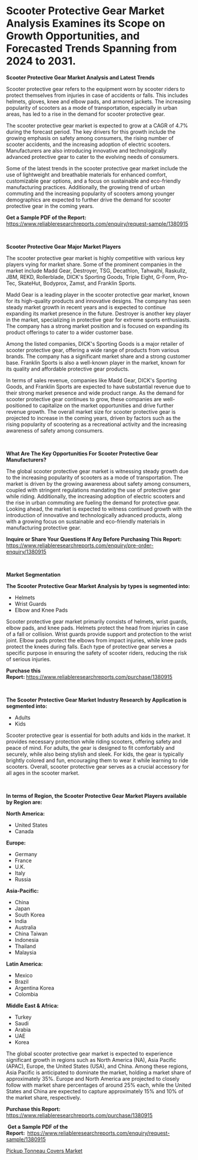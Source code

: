 <p><h1>Scooter Protective Gear Market Analysis Examines its Scope on Growth Opportunities, and Forecasted Trends Spanning from 2024 to 2031.</h1></p><p><strong>Scooter Protective Gear Market Analysis and Latest Trends</strong></p>
<p><p>Scooter protective gear refers to the equipment worn by scooter riders to protect themselves from injuries in case of accidents or falls. This includes helmets, gloves, knee and elbow pads, and armored jackets. The increasing popularity of scooters as a mode of transportation, especially in urban areas, has led to a rise in the demand for scooter protective gear.</p><p>The scooter protective gear market is expected to grow at a CAGR of 4.7% during the forecast period. The key drivers for this growth include the growing emphasis on safety among consumers, the rising number of scooter accidents, and the increasing adoption of electric scooters. Manufacturers are also introducing innovative and technologically advanced protective gear to cater to the evolving needs of consumers. </p><p>Some of the latest trends in the scooter protective gear market include the use of lightweight and breathable materials for enhanced comfort, customizable gear options, and a focus on sustainable and eco-friendly manufacturing practices. Additionally, the growing trend of urban commuting and the increasing popularity of scooters among younger demographics are expected to further drive the demand for scooter protective gear in the coming years.</p></p>
<p><strong>Get a Sample PDF of the Report:&nbsp;</strong> <a href="https://www.reliableresearchreports.com/enquiry/request-sample/1380915">https://www.reliableresearchreports.com/enquiry/request-sample/1380915</a></p>
<p>&nbsp;</p>
<p><strong>Scooter Protective Gear Major Market Players</strong></p>
<p><p>The scooter protective gear market is highly competitive with various key players vying for market share. Some of the prominent companies in the market include Madd Gear, Destroyer, TSG, Decathlon, Tahwalhi, Raskullz, JBM, REKD, Rollerblade, DICK's Sporting Goods, Triple Eight, G-Form, Pro-Tec, SkateHut, Bodyprox, Zamst, and Franklin Sports.</p><p>Madd Gear is a leading player in the scooter protective gear market, known for its high-quality products and innovative designs. The company has seen steady market growth in recent years and is expected to continue expanding its market presence in the future. Destroyer is another key player in the market, specializing in protective gear for extreme sports enthusiasts. The company has a strong market position and is focused on expanding its product offerings to cater to a wider customer base.</p><p>Among the listed companies, DICK's Sporting Goods is a major retailer of scooter protective gear, offering a wide range of products from various brands. The company has a significant market share and a strong customer base. Franklin Sports is also a well-known player in the market, known for its quality and affordable protective gear products.</p><p>In terms of sales revenue, companies like Madd Gear, DICK's Sporting Goods, and Franklin Sports are expected to have substantial revenue due to their strong market presence and wide product range. As the demand for scooter protective gear continues to grow, these companies are well-positioned to capitalize on the market opportunities and drive further revenue growth. The overall market size for scooter protective gear is projected to increase in the coming years, driven by factors such as the rising popularity of scootering as a recreational activity and the increasing awareness of safety among consumers.</p></p>
<p>&nbsp;</p>
<p><strong>What Are The Key Opportunities For Scooter Protective Gear Manufacturers?</strong></p>
<p><p>The global scooter protective gear market is witnessing steady growth due to the increasing popularity of scooters as a mode of transportation. The market is driven by the growing awareness about safety among consumers, coupled with stringent regulations mandating the use of protective gear while riding. Additionally, the increasing adoption of electric scooters and the rise in urban commuting are fueling the demand for protective gear. Looking ahead, the market is expected to witness continued growth with the introduction of innovative and technologically advanced products, along with a growing focus on sustainable and eco-friendly materials in manufacturing protective gear.</p></p>
<p><strong>Inquire or Share Your Questions If Any Before Purchasing This Report:</strong> <a href="https://www.reliableresearchreports.com/enquiry/pre-order-enquiry/1380915">https://www.reliableresearchreports.com/enquiry/pre-order-enquiry/1380915</a></p>
<p>&nbsp;</p>
<p><strong>Market Segmentation</strong></p>
<p><strong>The Scooter Protective Gear Market Analysis by types is segmented into:</strong></p>
<p><ul><li>Helmets</li><li>Wrist Guards</li><li>Elbow and Knee Pads</li></ul></p>
<p><p>Scooter protective gear market primarily consists of helmets, wrist guards, elbow pads, and knee pads. Helmets protect the head from injuries in case of a fall or collision. Wrist guards provide support and protection to the wrist joint. Elbow pads protect the elbows from impact injuries, while knee pads protect the knees during falls. Each type of protective gear serves a specific purpose in ensuring the safety of scooter riders, reducing the risk of serious injuries.</p></p>
<p><strong>Purchase this Report:&nbsp;</strong><a href="https://www.reliableresearchreports.com/purchase/1380915">https://www.reliableresearchreports.com/purchase/1380915</a></p>
<p>&nbsp;</p>
<p><strong>The Scooter Protective Gear Market Industry Research by Application is segmented into:</strong></p>
<p><ul><li>Adults</li><li>Kids</li></ul></p>
<p><p>Scooter protective gear is essential for both adults and kids in the market. It provides necessary protection while riding scooters, offering safety and peace of mind. For adults, the gear is designed to fit comfortably and securely, while also being stylish and sleek. For kids, the gear is typically brightly colored and fun, encouraging them to wear it while learning to ride scooters. Overall, scooter protective gear serves as a crucial accessory for all ages in the scooter market.</p></p>
<p>&nbsp;</p>
<p><strong>In terms of Region, the Scooter Protective Gear Market Players available by Region are:</strong></p>
<p>
    <p> <strong> North America: </strong>
        <ul>
            <li>United States</li>
            <li>Canada</li>
        </ul>
        </p> 
    <p> <strong> Europe: </strong>
        <ul>
            <li>Germany</li>
            <li>France</li>
            <li>U.K.</li>
            <li>Italy</li>
            <li>Russia</li>
        </ul>
        </p> 
    <p> <strong> Asia-Pacific: </strong>
        <ul>
            <li>China</li>
            <li>Japan</li>
            <li>South Korea</li>
            <li>India</li>
            <li>Australia</li>
            <li>China Taiwan</li>
            <li>Indonesia</li>
            <li>Thailand</li>
            <li>Malaysia</li>
        </ul>
        </p> 
    <p> <strong> Latin America: </strong>
        <ul>
            <li>Mexico</li>
            <li>Brazil</li>
            <li>Argentina Korea</li>
            <li>Colombia</li>
        </ul>
        </p> 
    <p> <strong> Middle East & Africa: </strong>
        <ul>
            <li>Turkey</li>
            <li>Saudi</li>
            <li>Arabia</li>
            <li>UAE</li>
            <li>Korea</li>
        </ul>
    </p>
    </p>
<p><p>The global scooter protective gear market is expected to experience significant growth in regions such as North America (NA), Asia Pacific (APAC), Europe, the United States (USA), and China. Among these regions, Asia Pacific is anticipated to dominate the market, holding a market share of approximately 35%. Europe and North America are projected to closely follow with market share percentages of around 25% each, while the United States and China are expected to capture approximately 15% and 10% of the market share, respectively.</p></p>
<p><strong>Purchase this Report: </strong><a href="https://www.reliableresearchreports.com/purchase/1380915">https://www.reliableresearchreports.com/purchase/1380915</a></p>
<p>&nbsp;<strong>Get a Sample PDF of the Report:&nbsp;&nbsp;</strong><a href="https://www.reliableresearchreports.com/enquiry/request-sample/1380915">https://www.reliableresearchreports.com/enquiry/request-sample/1380915</a></p>
<p><strong></strong></p>
<p><p><a href="https://full-wildebeest-80b.notion.site/Pickup-Tonneau-Covers-Market-Size-Market-Trends-and-Growth-Outlook-forecasted-for-period-from-2024-b0c9c89f1d874574bf5a0efec14f42e5">Pickup Tonneau Covers Market</a></p></p>